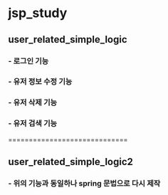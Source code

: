 # jsp_study

## user_related_simple_logic
### - 로그인 기능
### - 유저 정보 수정 기능
### - 유저 삭제 기능
### - 유저 검색 기능

=============================

## user_related_simple_logic2
### - 위의 기능과 동일하나 spring 문법으로 다시 제작

